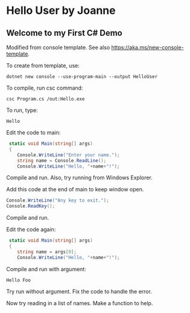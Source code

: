 # Hello User by Joanne #

## Welcome to my First C# Demo ##

Modified from console template. See also  https://aka.ms/new-console-template.

To create from template, use:

```
dotnet new console --use-program-main --output HelloUser
```


To compile, run csc command:

```
csc Program.cs /out:Hello.exe
```

To run, type:

```
Hello
```

Edit the code to main: 
```cs
 static void Main(string[] args)
 {
	Console.WriteLine("Enter your name.");
	string name = Console.ReadLine();		
	Console.WriteLine("Hello, "+name+"!");
```

Compile and run. Also, try running from Windows Explorer.

Add this code at the end of main to keep window open.

```cs
Console.WriteLine("Any key to exit.");		
Console.ReadKey();
```

Compile and run.

Edit the code again:

```cs
 static void Main(string[] args)
 {
	string name = args[0];
	Console.WriteLine("Hello, "+name+"!");
```

Compile and run with argument:

```
Hello Foo
```

Try run without argument. Fix the code to handle the error.

Now try reading in a list of names. Make a function to help.